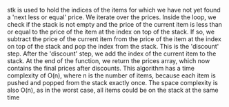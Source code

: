 stk is used to hold the indices of the items for which we have not yet found a 'next less or equal' price.
We iterate over the prices. Inside the loop, we check if the stack is not empty and the price of the current item is less than or equal to the price of the item at the index on top of the stack. If so, we subtract the price of the current item from the price of the item at the index on top of the stack and pop the index from the stack. This is the 'discount' step.
After the 'discount' step, we add the index of the current item to the stack.
At the end of the function, we return the prices array, which now contains the final prices after discounts.
This algorithm has a time complexity of O(n), where n is the number of items, because each item is pushed and popped from the stack exactly once. The space complexity is also O(n), as in the worst case, all items could be on the stack at the same time